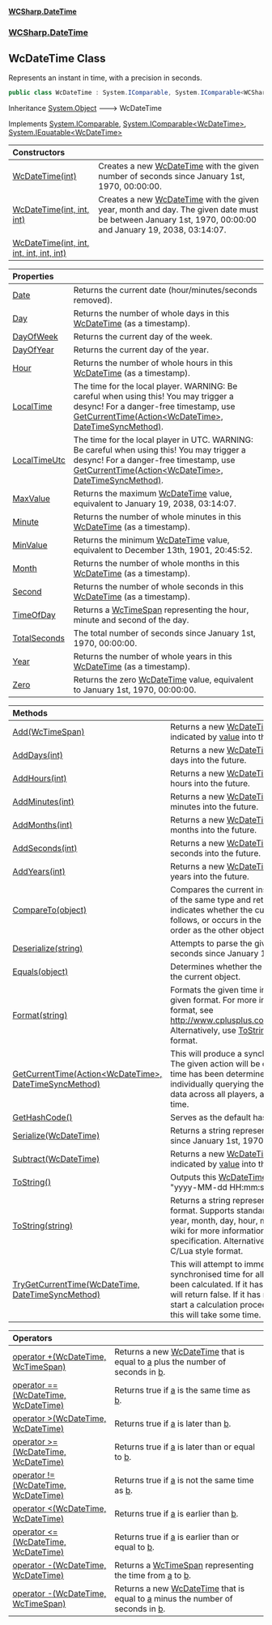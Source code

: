 #### [WCSharp\.DateTime](README.md 'README')
### [WCSharp\.DateTime](WCSharp.DateTime.md 'WCSharp\.DateTime')

## WcDateTime Class

Represents an instant in time, with a precision in seconds\.

```csharp
public class WcDateTime : System.IComparable, System.IComparable<WCSharp.DateTime.WcDateTime>, System.IEquatable<WCSharp.DateTime.WcDateTime>
```

Inheritance [System\.Object](https://learn.microsoft.com/en-us/dotnet/api/system.object 'System\.Object') &#129106; WcDateTime

Implements [System\.IComparable](https://learn.microsoft.com/en-us/dotnet/api/system.icomparable 'System\.IComparable'), [System\.IComparable&lt;](https://learn.microsoft.com/en-us/dotnet/api/system.icomparable-1 'System\.IComparable\`1')[WcDateTime](WCSharp.DateTime.WcDateTime.md 'WCSharp\.DateTime\.WcDateTime')[&gt;](https://learn.microsoft.com/en-us/dotnet/api/system.icomparable-1 'System\.IComparable\`1'), [System\.IEquatable&lt;](https://learn.microsoft.com/en-us/dotnet/api/system.iequatable-1 'System\.IEquatable\`1')[WcDateTime](WCSharp.DateTime.WcDateTime.md 'WCSharp\.DateTime\.WcDateTime')[&gt;](https://learn.microsoft.com/en-us/dotnet/api/system.iequatable-1 'System\.IEquatable\`1')

| Constructors | |
| :--- | :--- |
| [WcDateTime\(int\)](WCSharp.DateTime.WcDateTime.#ctor.md#WCSharp.DateTime.WcDateTime.WcDateTime(int) 'WCSharp\.DateTime\.WcDateTime\.WcDateTime\(int\)') | Creates a new [WcDateTime](WCSharp.DateTime.WcDateTime.md 'WCSharp\.DateTime\.WcDateTime') with the given number of seconds since January 1st, 1970, 00:00:00\. |
| [WcDateTime\(int, int, int\)](WCSharp.DateTime.WcDateTime.#ctor.md#WCSharp.DateTime.WcDateTime.WcDateTime(int,int,int) 'WCSharp\.DateTime\.WcDateTime\.WcDateTime\(int, int, int\)') | Creates a new [WcDateTime](WCSharp.DateTime.WcDateTime.md 'WCSharp\.DateTime\.WcDateTime') with the given year, month and day\.   The given date must be between January 1st, 1970, 00:00:00 and January 19, 2038, 03:14:07. |
| [WcDateTime\(int, int, int, int, int, int\)](WCSharp.DateTime.WcDateTime.#ctor.md#WCSharp.DateTime.WcDateTime.WcDateTime(int,int,int,int,int,int) 'WCSharp\.DateTime\.WcDateTime\.WcDateTime\(int, int, int, int, int, int\)') | |

| Properties | |
| :--- | :--- |
| [Date](WCSharp.DateTime.WcDateTime.Date.md 'WCSharp\.DateTime\.WcDateTime\.Date') | Returns the current date \(hour/minutes/seconds removed\)\. |
| [Day](WCSharp.DateTime.WcDateTime.Day.md 'WCSharp\.DateTime\.WcDateTime\.Day') | Returns the number of whole days in this [WcDateTime](WCSharp.DateTime.WcDateTime.md 'WCSharp\.DateTime\.WcDateTime') \(as a timestamp\)\. |
| [DayOfWeek](WCSharp.DateTime.WcDateTime.DayOfWeek.md 'WCSharp\.DateTime\.WcDateTime\.DayOfWeek') | Returns the current day of the week\. |
| [DayOfYear](WCSharp.DateTime.WcDateTime.DayOfYear.md 'WCSharp\.DateTime\.WcDateTime\.DayOfYear') | Returns the current day of the year\. |
| [Hour](WCSharp.DateTime.WcDateTime.Hour.md 'WCSharp\.DateTime\.WcDateTime\.Hour') | Returns the number of whole hours in this [WcDateTime](WCSharp.DateTime.WcDateTime.md 'WCSharp\.DateTime\.WcDateTime') \(as a timestamp\)\. |
| [LocalTime](WCSharp.DateTime.WcDateTime.LocalTime.md 'WCSharp\.DateTime\.WcDateTime\.LocalTime') | The time for the local player\.   WARNING: Be careful when using this! You may trigger a desync!  For a danger-free timestamp, use [GetCurrentTime\(Action&lt;WcDateTime&gt;, DateTimeSyncMethod\)](WCSharp.DateTime.WcDateTime.GetCurrentTime(System.Action_WCSharp.DateTime.WcDateTime_,WCSharp.DateTime.DateTimeSyncMethod).md 'WCSharp\.DateTime\.WcDateTime\.GetCurrentTime\(System\.Action\<WCSharp\.DateTime\.WcDateTime\>, WCSharp\.DateTime\.DateTimeSyncMethod\)'). |
| [LocalTimeUtc](WCSharp.DateTime.WcDateTime.LocalTimeUtc.md 'WCSharp\.DateTime\.WcDateTime\.LocalTimeUtc') | The time for the local player in UTC\.   WARNING: Be careful when using this! You may trigger a desync!  For a danger-free timestamp, use [GetCurrentTime\(Action&lt;WcDateTime&gt;, DateTimeSyncMethod\)](WCSharp.DateTime.WcDateTime.GetCurrentTime(System.Action_WCSharp.DateTime.WcDateTime_,WCSharp.DateTime.DateTimeSyncMethod).md 'WCSharp\.DateTime\.WcDateTime\.GetCurrentTime\(System\.Action\<WCSharp\.DateTime\.WcDateTime\>, WCSharp\.DateTime\.DateTimeSyncMethod\)'). |
| [MaxValue](WCSharp.DateTime.WcDateTime.MaxValue.md 'WCSharp\.DateTime\.WcDateTime\.MaxValue') | Returns the maximum [WcDateTime](WCSharp.DateTime.WcDateTime.md 'WCSharp\.DateTime\.WcDateTime') value, equivalent to January 19, 2038, 03:14:07\. |
| [Minute](WCSharp.DateTime.WcDateTime.Minute.md 'WCSharp\.DateTime\.WcDateTime\.Minute') | Returns the number of whole minutes in this [WcDateTime](WCSharp.DateTime.WcDateTime.md 'WCSharp\.DateTime\.WcDateTime') \(as a timestamp\)\. |
| [MinValue](WCSharp.DateTime.WcDateTime.MinValue.md 'WCSharp\.DateTime\.WcDateTime\.MinValue') | Returns the minimum [WcDateTime](WCSharp.DateTime.WcDateTime.md 'WCSharp\.DateTime\.WcDateTime') value, equivalent to December 13th, 1901, 20:45:52\. |
| [Month](WCSharp.DateTime.WcDateTime.Month.md 'WCSharp\.DateTime\.WcDateTime\.Month') | Returns the number of whole months in this [WcDateTime](WCSharp.DateTime.WcDateTime.md 'WCSharp\.DateTime\.WcDateTime') \(as a timestamp\)\. |
| [Second](WCSharp.DateTime.WcDateTime.Second.md 'WCSharp\.DateTime\.WcDateTime\.Second') | Returns the number of whole seconds in this [WcDateTime](WCSharp.DateTime.WcDateTime.md 'WCSharp\.DateTime\.WcDateTime') \(as a timestamp\)\. |
| [TimeOfDay](WCSharp.DateTime.WcDateTime.TimeOfDay.md 'WCSharp\.DateTime\.WcDateTime\.TimeOfDay') | Returns a [WcTimeSpan](WCSharp.DateTime.WcTimeSpan.md 'WCSharp\.DateTime\.WcTimeSpan') representing the hour, minute and second of the day\. |
| [TotalSeconds](WCSharp.DateTime.WcDateTime.TotalSeconds.md 'WCSharp\.DateTime\.WcDateTime\.TotalSeconds') | The total number of seconds since January 1st, 1970, 00:00:00\. |
| [Year](WCSharp.DateTime.WcDateTime.Year.md 'WCSharp\.DateTime\.WcDateTime\.Year') | Returns the number of whole years in this [WcDateTime](WCSharp.DateTime.WcDateTime.md 'WCSharp\.DateTime\.WcDateTime') \(as a timestamp\)\. |
| [Zero](WCSharp.DateTime.WcDateTime.Zero.md 'WCSharp\.DateTime\.WcDateTime\.Zero') | Returns the zero [WcDateTime](WCSharp.DateTime.WcDateTime.md 'WCSharp\.DateTime\.WcDateTime') value, equivalent to January 1st, 1970, 00:00:00\. |

| Methods | |
| :--- | :--- |
| [Add\(WcTimeSpan\)](WCSharp.DateTime.WcDateTime.Add(WCSharp.DateTime.WcTimeSpan).md 'WCSharp\.DateTime\.WcDateTime\.Add\(WCSharp\.DateTime\.WcTimeSpan\)') | Returns a new [WcDateTime](WCSharp.DateTime.WcDateTime.md 'WCSharp\.DateTime\.WcDateTime') that is an amount of time indicated by [value](WCSharp.DateTime.WcDateTime.Add(WCSharp.DateTime.WcTimeSpan).md#WCSharp.DateTime.WcDateTime.Add(WCSharp.DateTime.WcTimeSpan).value 'WCSharp\.DateTime\.WcDateTime\.Add\(WCSharp\.DateTime\.WcTimeSpan\)\.value') into the future\. |
| [AddDays\(int\)](WCSharp.DateTime.WcDateTime.AddDays(int).md 'WCSharp\.DateTime\.WcDateTime\.AddDays\(int\)') | Returns a new [WcDateTime](WCSharp.DateTime.WcDateTime.md 'WCSharp\.DateTime\.WcDateTime') that is a given number of days into the future\. |
| [AddHours\(int\)](WCSharp.DateTime.WcDateTime.AddHours(int).md 'WCSharp\.DateTime\.WcDateTime\.AddHours\(int\)') | Returns a new [WcDateTime](WCSharp.DateTime.WcDateTime.md 'WCSharp\.DateTime\.WcDateTime') that is a given number of hours into the future\. |
| [AddMinutes\(int\)](WCSharp.DateTime.WcDateTime.AddMinutes(int).md 'WCSharp\.DateTime\.WcDateTime\.AddMinutes\(int\)') | Returns a new [WcDateTime](WCSharp.DateTime.WcDateTime.md 'WCSharp\.DateTime\.WcDateTime') that is a given number of minutes into the future\. |
| [AddMonths\(int\)](WCSharp.DateTime.WcDateTime.AddMonths(int).md 'WCSharp\.DateTime\.WcDateTime\.AddMonths\(int\)') | Returns a new [WcDateTime](WCSharp.DateTime.WcDateTime.md 'WCSharp\.DateTime\.WcDateTime') that is a given number of months into the future\. |
| [AddSeconds\(int\)](WCSharp.DateTime.WcDateTime.AddSeconds(int).md 'WCSharp\.DateTime\.WcDateTime\.AddSeconds\(int\)') | Returns a new [WcDateTime](WCSharp.DateTime.WcDateTime.md 'WCSharp\.DateTime\.WcDateTime') that is a given number of seconds into the future\. |
| [AddYears\(int\)](WCSharp.DateTime.WcDateTime.AddYears(int).md 'WCSharp\.DateTime\.WcDateTime\.AddYears\(int\)') | Returns a new [WcDateTime](WCSharp.DateTime.WcDateTime.md 'WCSharp\.DateTime\.WcDateTime') that is a given number of years into the future\. |
| [CompareTo\(object\)](WCSharp.DateTime.WcDateTime.CompareTo(object).md 'WCSharp\.DateTime\.WcDateTime\.CompareTo\(object\)') | Compares the current instance with another object of the same type and returns an integer that indicates whether the current instance precedes, follows, or occurs in the same position in the sort order as the other object\. |
| [Deserialize\(string\)](WCSharp.DateTime.WcDateTime.Deserialize(string).md 'WCSharp\.DateTime\.WcDateTime\.Deserialize\(string\)') | Attempts to parse the given string as the number of seconds since January 1st, 1970\. |
| [Equals\(object\)](WCSharp.DateTime.WcDateTime.Equals(object).md 'WCSharp\.DateTime\.WcDateTime\.Equals\(object\)') | Determines whether the specified object is equal to the current object\. |
| [Format\(string\)](WCSharp.DateTime.WcDateTime.Format(string).md 'WCSharp\.DateTime\.WcDateTime\.Format\(string\)') | Formats the given time in seconds according to the given format\.   For more information regarding the format, see [http://www\.cplusplus\.com/reference/ctime/strftime/](http://www.cplusplus.com/reference/ctime/strftime/ 'http://www\.cplusplus\.com/reference/ctime/strftime/').  Alternatively, use [ToString\(string\)](WCSharp.DateTime.WcDateTime.ToString.md#WCSharp.DateTime.WcDateTime.ToString(string) 'WCSharp\.DateTime\.WcDateTime\.ToString\(string\)') for a C# style format. |
| [GetCurrentTime\(Action&lt;WcDateTime&gt;, DateTimeSyncMethod\)](WCSharp.DateTime.WcDateTime.GetCurrentTime(System.Action_WCSharp.DateTime.WcDateTime_,WCSharp.DateTime.DateTimeSyncMethod).md 'WCSharp\.DateTime\.WcDateTime\.GetCurrentTime\(System\.Action\<WCSharp\.DateTime\.WcDateTime\>, WCSharp\.DateTime\.DateTimeSyncMethod\)') | This will produce a synchronised time for all players\. The given action will be called once a synchronised time has been determined\.   This is done by individually querying the time, synchronizing this data across all players, and then deciding an overall time. |
| [GetHashCode\(\)](WCSharp.DateTime.WcDateTime.GetHashCode().md 'WCSharp\.DateTime\.WcDateTime\.GetHashCode\(\)') | Serves as the default hash function\. |
| [Serialize\(WcDateTime\)](WCSharp.DateTime.WcDateTime.Serialize(WCSharp.DateTime.WcDateTime).md 'WCSharp\.DateTime\.WcDateTime\.Serialize\(WCSharp\.DateTime\.WcDateTime\)') | Returns a string representing the number of seconds since January 1st, 1970 contained in [wcDateTime](WCSharp.DateTime.WcDateTime.Serialize(WCSharp.DateTime.WcDateTime).md#WCSharp.DateTime.WcDateTime.Serialize(WCSharp.DateTime.WcDateTime).wcDateTime 'WCSharp\.DateTime\.WcDateTime\.Serialize\(WCSharp\.DateTime\.WcDateTime\)\.wcDateTime')\. |
| [Subtract\(WcDateTime\)](WCSharp.DateTime.WcDateTime.Subtract(WCSharp.DateTime.WcDateTime).md 'WCSharp\.DateTime\.WcDateTime\.Subtract\(WCSharp\.DateTime\.WcDateTime\)') | Returns a new [WcDateTime](WCSharp.DateTime.WcDateTime.md 'WCSharp\.DateTime\.WcDateTime') that is an amount of time indicated by [value](WCSharp.DateTime.WcDateTime.Subtract(WCSharp.DateTime.WcDateTime).md#WCSharp.DateTime.WcDateTime.Subtract(WCSharp.DateTime.WcDateTime).value 'WCSharp\.DateTime\.WcDateTime\.Subtract\(WCSharp\.DateTime\.WcDateTime\)\.value') into the past\. |
| [ToString\(\)](WCSharp.DateTime.WcDateTime.ToString.md#WCSharp.DateTime.WcDateTime.ToString() 'WCSharp\.DateTime\.WcDateTime\.ToString\(\)') | Outputs this [WcDateTime](WCSharp.DateTime.WcDateTime.md 'WCSharp\.DateTime\.WcDateTime') in the default format of "yyyy\-MM\-dd HH:mm:ss"\. |
| [ToString\(string\)](WCSharp.DateTime.WcDateTime.ToString.md#WCSharp.DateTime.WcDateTime.ToString(string) 'WCSharp\.DateTime\.WcDateTime\.ToString\(string\)') | Returns a string representation using the given format\.   Supports standard C# format specifiers for year, month, day, hour, minute and second.  See the wiki for more information on the format specification.  Alternatively, use [Format\(string\)](WCSharp.DateTime.WcDateTime.Format(string).md 'WCSharp\.DateTime\.WcDateTime\.Format\(string\)') for a C/Lua style format. |
| [TryGetCurrentTime\(WcDateTime, DateTimeSyncMethod\)](WCSharp.DateTime.WcDateTime.TryGetCurrentTime(WCSharp.DateTime.WcDateTime,WCSharp.DateTime.DateTimeSyncMethod).md 'WCSharp\.DateTime\.WcDateTime\.TryGetCurrentTime\(WCSharp\.DateTime\.WcDateTime, WCSharp\.DateTime\.DateTimeSyncMethod\)') | This will attempt to immediately return a synchronised time for all players, if it has already been calculated\. If it has not been calculated, this will return false\.   If it has not been calculated, will start a calculation procedure behind the scenes, but this will take some time. |

| Operators | |
| :--- | :--- |
| [operator \+\(WcDateTime, WcTimeSpan\)](WCSharp.DateTime.WcDateTime.op_Addition(WCSharp.DateTime.WcDateTime,WCSharp.DateTime.WcTimeSpan).md 'WCSharp\.DateTime\.WcDateTime\.op\_Addition\(WCSharp\.DateTime\.WcDateTime, WCSharp\.DateTime\.WcTimeSpan\)') | Returns a new [WcDateTime](WCSharp.DateTime.WcDateTime.md 'WCSharp\.DateTime\.WcDateTime') that is equal to [a](WCSharp.DateTime.WcDateTime.op_Addition(WCSharp.DateTime.WcDateTime,WCSharp.DateTime.WcTimeSpan).md#WCSharp.DateTime.WcDateTime.op_Addition(WCSharp.DateTime.WcDateTime,WCSharp.DateTime.WcTimeSpan).a 'WCSharp\.DateTime\.WcDateTime\.op\_Addition\(WCSharp\.DateTime\.WcDateTime, WCSharp\.DateTime\.WcTimeSpan\)\.a') plus the number of seconds in [b](WCSharp.DateTime.WcDateTime.op_Addition(WCSharp.DateTime.WcDateTime,WCSharp.DateTime.WcTimeSpan).md#WCSharp.DateTime.WcDateTime.op_Addition(WCSharp.DateTime.WcDateTime,WCSharp.DateTime.WcTimeSpan).b 'WCSharp\.DateTime\.WcDateTime\.op\_Addition\(WCSharp\.DateTime\.WcDateTime, WCSharp\.DateTime\.WcTimeSpan\)\.b')\. |
| [operator ==\(WcDateTime, WcDateTime\)](WCSharp.DateTime.WcDateTime.op_Equality(WCSharp.DateTime.WcDateTime,WCSharp.DateTime.WcDateTime).md 'WCSharp\.DateTime\.WcDateTime\.op\_Equality\(WCSharp\.DateTime\.WcDateTime, WCSharp\.DateTime\.WcDateTime\)') | Returns true if [a](WCSharp.DateTime.WcDateTime.op_Equality(WCSharp.DateTime.WcDateTime,WCSharp.DateTime.WcDateTime).md#WCSharp.DateTime.WcDateTime.op_Equality(WCSharp.DateTime.WcDateTime,WCSharp.DateTime.WcDateTime).a 'WCSharp\.DateTime\.WcDateTime\.op\_Equality\(WCSharp\.DateTime\.WcDateTime, WCSharp\.DateTime\.WcDateTime\)\.a') is the same time as [b](WCSharp.DateTime.WcDateTime.op_Equality(WCSharp.DateTime.WcDateTime,WCSharp.DateTime.WcDateTime).md#WCSharp.DateTime.WcDateTime.op_Equality(WCSharp.DateTime.WcDateTime,WCSharp.DateTime.WcDateTime).b 'WCSharp\.DateTime\.WcDateTime\.op\_Equality\(WCSharp\.DateTime\.WcDateTime, WCSharp\.DateTime\.WcDateTime\)\.b')\. |
| [operator &gt;\(WcDateTime, WcDateTime\)](WCSharp.DateTime.WcDateTime.op_GreaterThan(WCSharp.DateTime.WcDateTime,WCSharp.DateTime.WcDateTime).md 'WCSharp\.DateTime\.WcDateTime\.op\_GreaterThan\(WCSharp\.DateTime\.WcDateTime, WCSharp\.DateTime\.WcDateTime\)') | Returns true if [a](WCSharp.DateTime.WcDateTime.op_GreaterThan(WCSharp.DateTime.WcDateTime,WCSharp.DateTime.WcDateTime).md#WCSharp.DateTime.WcDateTime.op_GreaterThan(WCSharp.DateTime.WcDateTime,WCSharp.DateTime.WcDateTime).a 'WCSharp\.DateTime\.WcDateTime\.op\_GreaterThan\(WCSharp\.DateTime\.WcDateTime, WCSharp\.DateTime\.WcDateTime\)\.a') is later than [b](WCSharp.DateTime.WcDateTime.op_GreaterThan(WCSharp.DateTime.WcDateTime,WCSharp.DateTime.WcDateTime).md#WCSharp.DateTime.WcDateTime.op_GreaterThan(WCSharp.DateTime.WcDateTime,WCSharp.DateTime.WcDateTime).b 'WCSharp\.DateTime\.WcDateTime\.op\_GreaterThan\(WCSharp\.DateTime\.WcDateTime, WCSharp\.DateTime\.WcDateTime\)\.b')\. |
| [operator &gt;=\(WcDateTime, WcDateTime\)](WCSharp.DateTime.WcDateTime.op_GreaterThanOrEqual(WCSharp.DateTime.WcDateTime,WCSharp.DateTime.WcDateTime).md 'WCSharp\.DateTime\.WcDateTime\.op\_GreaterThanOrEqual\(WCSharp\.DateTime\.WcDateTime, WCSharp\.DateTime\.WcDateTime\)') | Returns true if [a](WCSharp.DateTime.WcDateTime.op_GreaterThanOrEqual(WCSharp.DateTime.WcDateTime,WCSharp.DateTime.WcDateTime).md#WCSharp.DateTime.WcDateTime.op_GreaterThanOrEqual(WCSharp.DateTime.WcDateTime,WCSharp.DateTime.WcDateTime).a 'WCSharp\.DateTime\.WcDateTime\.op\_GreaterThanOrEqual\(WCSharp\.DateTime\.WcDateTime, WCSharp\.DateTime\.WcDateTime\)\.a') is later than or equal to [b](WCSharp.DateTime.WcDateTime.op_GreaterThanOrEqual(WCSharp.DateTime.WcDateTime,WCSharp.DateTime.WcDateTime).md#WCSharp.DateTime.WcDateTime.op_GreaterThanOrEqual(WCSharp.DateTime.WcDateTime,WCSharp.DateTime.WcDateTime).b 'WCSharp\.DateTime\.WcDateTime\.op\_GreaterThanOrEqual\(WCSharp\.DateTime\.WcDateTime, WCSharp\.DateTime\.WcDateTime\)\.b')\. |
| [operator \!=\(WcDateTime, WcDateTime\)](WCSharp.DateTime.WcDateTime.op_Inequality(WCSharp.DateTime.WcDateTime,WCSharp.DateTime.WcDateTime).md 'WCSharp\.DateTime\.WcDateTime\.op\_Inequality\(WCSharp\.DateTime\.WcDateTime, WCSharp\.DateTime\.WcDateTime\)') | Returns true if [a](WCSharp.DateTime.WcDateTime.op_Inequality(WCSharp.DateTime.WcDateTime,WCSharp.DateTime.WcDateTime).md#WCSharp.DateTime.WcDateTime.op_Inequality(WCSharp.DateTime.WcDateTime,WCSharp.DateTime.WcDateTime).a 'WCSharp\.DateTime\.WcDateTime\.op\_Inequality\(WCSharp\.DateTime\.WcDateTime, WCSharp\.DateTime\.WcDateTime\)\.a') is not the same time as [b](WCSharp.DateTime.WcDateTime.op_Inequality(WCSharp.DateTime.WcDateTime,WCSharp.DateTime.WcDateTime).md#WCSharp.DateTime.WcDateTime.op_Inequality(WCSharp.DateTime.WcDateTime,WCSharp.DateTime.WcDateTime).b 'WCSharp\.DateTime\.WcDateTime\.op\_Inequality\(WCSharp\.DateTime\.WcDateTime, WCSharp\.DateTime\.WcDateTime\)\.b')\. |
| [operator &lt;\(WcDateTime, WcDateTime\)](WCSharp.DateTime.WcDateTime.op_LessThan(WCSharp.DateTime.WcDateTime,WCSharp.DateTime.WcDateTime).md 'WCSharp\.DateTime\.WcDateTime\.op\_LessThan\(WCSharp\.DateTime\.WcDateTime, WCSharp\.DateTime\.WcDateTime\)') | Returns true if [a](WCSharp.DateTime.WcDateTime.op_LessThan(WCSharp.DateTime.WcDateTime,WCSharp.DateTime.WcDateTime).md#WCSharp.DateTime.WcDateTime.op_LessThan(WCSharp.DateTime.WcDateTime,WCSharp.DateTime.WcDateTime).a 'WCSharp\.DateTime\.WcDateTime\.op\_LessThan\(WCSharp\.DateTime\.WcDateTime, WCSharp\.DateTime\.WcDateTime\)\.a') is earlier than [b](WCSharp.DateTime.WcDateTime.op_LessThan(WCSharp.DateTime.WcDateTime,WCSharp.DateTime.WcDateTime).md#WCSharp.DateTime.WcDateTime.op_LessThan(WCSharp.DateTime.WcDateTime,WCSharp.DateTime.WcDateTime).b 'WCSharp\.DateTime\.WcDateTime\.op\_LessThan\(WCSharp\.DateTime\.WcDateTime, WCSharp\.DateTime\.WcDateTime\)\.b')\. |
| [operator &lt;=\(WcDateTime, WcDateTime\)](WCSharp.DateTime.WcDateTime.op_LessThanOrEqual(WCSharp.DateTime.WcDateTime,WCSharp.DateTime.WcDateTime).md 'WCSharp\.DateTime\.WcDateTime\.op\_LessThanOrEqual\(WCSharp\.DateTime\.WcDateTime, WCSharp\.DateTime\.WcDateTime\)') | Returns true if [a](WCSharp.DateTime.WcDateTime.op_LessThanOrEqual(WCSharp.DateTime.WcDateTime,WCSharp.DateTime.WcDateTime).md#WCSharp.DateTime.WcDateTime.op_LessThanOrEqual(WCSharp.DateTime.WcDateTime,WCSharp.DateTime.WcDateTime).a 'WCSharp\.DateTime\.WcDateTime\.op\_LessThanOrEqual\(WCSharp\.DateTime\.WcDateTime, WCSharp\.DateTime\.WcDateTime\)\.a') is earlier than or equal to [b](WCSharp.DateTime.WcDateTime.op_LessThanOrEqual(WCSharp.DateTime.WcDateTime,WCSharp.DateTime.WcDateTime).md#WCSharp.DateTime.WcDateTime.op_LessThanOrEqual(WCSharp.DateTime.WcDateTime,WCSharp.DateTime.WcDateTime).b 'WCSharp\.DateTime\.WcDateTime\.op\_LessThanOrEqual\(WCSharp\.DateTime\.WcDateTime, WCSharp\.DateTime\.WcDateTime\)\.b')\. |
| [operator \-\(WcDateTime, WcDateTime\)](WCSharp.DateTime.WcDateTime.op_Subtraction(WCSharp.DateTime.WcDateTime,WCSharp.DateTime.WcDateTime).md 'WCSharp\.DateTime\.WcDateTime\.op\_Subtraction\(WCSharp\.DateTime\.WcDateTime, WCSharp\.DateTime\.WcDateTime\)') | Returns a [WcTimeSpan](WCSharp.DateTime.WcTimeSpan.md 'WCSharp\.DateTime\.WcTimeSpan') representing the time from [a](WCSharp.DateTime.WcDateTime.op_Subtraction(WCSharp.DateTime.WcDateTime,WCSharp.DateTime.WcDateTime).md#WCSharp.DateTime.WcDateTime.op_Subtraction(WCSharp.DateTime.WcDateTime,WCSharp.DateTime.WcDateTime).a 'WCSharp\.DateTime\.WcDateTime\.op\_Subtraction\(WCSharp\.DateTime\.WcDateTime, WCSharp\.DateTime\.WcDateTime\)\.a') to [b](WCSharp.DateTime.WcDateTime.op_Subtraction(WCSharp.DateTime.WcDateTime,WCSharp.DateTime.WcDateTime).md#WCSharp.DateTime.WcDateTime.op_Subtraction(WCSharp.DateTime.WcDateTime,WCSharp.DateTime.WcDateTime).b 'WCSharp\.DateTime\.WcDateTime\.op\_Subtraction\(WCSharp\.DateTime\.WcDateTime, WCSharp\.DateTime\.WcDateTime\)\.b')\. |
| [operator \-\(WcDateTime, WcTimeSpan\)](WCSharp.DateTime.WcDateTime.op_Subtraction(WCSharp.DateTime.WcDateTime,WCSharp.DateTime.WcTimeSpan).md 'WCSharp\.DateTime\.WcDateTime\.op\_Subtraction\(WCSharp\.DateTime\.WcDateTime, WCSharp\.DateTime\.WcTimeSpan\)') | Returns a new [WcDateTime](WCSharp.DateTime.WcDateTime.md 'WCSharp\.DateTime\.WcDateTime') that is equal to [a](WCSharp.DateTime.WcDateTime.op_Subtraction(WCSharp.DateTime.WcDateTime,WCSharp.DateTime.WcTimeSpan).md#WCSharp.DateTime.WcDateTime.op_Subtraction(WCSharp.DateTime.WcDateTime,WCSharp.DateTime.WcTimeSpan).a 'WCSharp\.DateTime\.WcDateTime\.op\_Subtraction\(WCSharp\.DateTime\.WcDateTime, WCSharp\.DateTime\.WcTimeSpan\)\.a') minus the number of seconds in [b](WCSharp.DateTime.WcDateTime.op_Subtraction(WCSharp.DateTime.WcDateTime,WCSharp.DateTime.WcTimeSpan).md#WCSharp.DateTime.WcDateTime.op_Subtraction(WCSharp.DateTime.WcDateTime,WCSharp.DateTime.WcTimeSpan).b 'WCSharp\.DateTime\.WcDateTime\.op\_Subtraction\(WCSharp\.DateTime\.WcDateTime, WCSharp\.DateTime\.WcTimeSpan\)\.b')\. |
